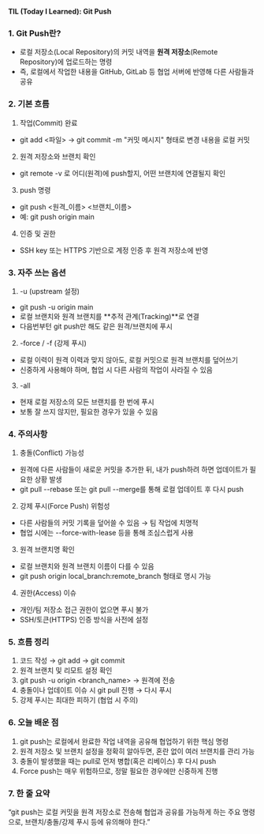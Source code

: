 **TIL (Today I Learned): Git Push**

### 1. Git Push란?
  - 로컬 저장소(Local Repository)의 커밋 내역을 **원격 저장소**(Remote Repository)에 업로드하는 명령
  - 즉, 로컬에서 작업한 내용을 GitHub, GitLab 등 협업 서버에 반영해 다른 사람들과 공유

### 2. 기본 흐름
1. 작업(Commit) 완료
  - git add <파일> → git commit -m "커밋 메시지" 형태로 변경 내용을 로컬 커밋
2. 원격 저장소와 브랜치 확인
  - git remote -v 로 어디(원격)에 push할지, 어떤 브랜치에 연결될지 확인
3. push 명령
  - git push <원격_이름> <브랜치_이름>
  - 예: git push origin main
4. 인증 및 권한
  - SSH key 또는 HTTPS 기반으로 계정 인증 후 원격 저장소에 반영

### 3. 자주 쓰는 옵션
1. -u (upstream 설정)
  - git push -u origin main
  - 로컬 브랜치와 원격 브랜치를 **추적 관계(Tracking)**로 연결
  - 다음번부턴 git push만 해도 같은 원격/브랜치에 푸시
2. -force / -f (강제 푸시)
  - 로컬 이력이 원격 이력과 맞지 않아도, 로컬 커밋으로 원격 브랜치를 덮어쓰기
  - 신중하게 사용해야 하며, 협업 시 다른 사람의 작업이 사라질 수 있음
3. -all
  - 현재 로컬 저장소의 모든 브랜치를 한 번에 푸시
  - 보통 잘 쓰지 않지만, 필요한 경우가 있을 수 있음

### 4. 주의사항
1. 충돌(Conflict) 가능성
  - 원격에 다른 사람들이 새로운 커밋을 추가한 뒤, 내가 push하려 하면 업데이트가 필요한 상황 발생
  - git pull --rebase 또는 git pull --merge를 통해 로컬 업데이트 후 다시 push
2. 강제 푸시(Force Push) 위험성
  - 다른 사람들의 커밋 기록을 덮어쓸 수 있음 → 팀 작업에 치명적
  - 협업 시에는 --force-with-lease 등을 통해 조심스럽게 사용
3. 원격 브랜치명 확인
  - 로컬 브랜치와 원격 브랜치 이름이 다를 수 있음
  - git push origin local_branch:remote_branch 형태로 명시 가능
4. 권한(Access) 이슈
  - 개인/팀 저장소 접근 권한이 없으면 푸시 불가
  - SSH/토큰(HTTPS) 인증 방식을 사전에 설정

### 5. 흐름 정리
1. 코드 작성 → git add → git commit
2. 원격 브랜치 및 리모트 설정 확인
3. git push -u origin <branch_name> → 원격에 전송
4. 충돌이나 업데이트 이슈 시 git pull 진행 → 다시 푸시
5. 강제 푸시는 최대한 피하기 (협업 시 주의)

### 6. 오늘 배운 점
1. git push는 로컬에서 완료한 작업 내역을 공유해 협업하기 위한 핵심 명령
2. 원격 저장소 및 브랜치 설정을 정확히 알아두면, 혼란 없이 여러 브랜치를 관리 가능
3. 충돌이 발생했을 때는 pull로 먼저 병합(혹은 리베이스) 후 다시 push
4. Force push는 매우 위험하므로, 정말 필요한 경우에만 신중하게 진행

### 7. 한 줄 요약
“git push는 로컬 커밋을 원격 저장소로 전송해 협업과 공유를 가능하게 하는 주요 명령으로, 브랜치/충돌/강제 푸시 등에 유의해야 한다.”